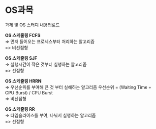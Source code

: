 # OS과목

과제 및 OS 스터디 내용업로드

<strong> OS 스케줄링 FCFS <br> </strong>
=> 먼저 들어오는 프로세스부터 처리하는 알고리즘 <br>
=> 비선점형

<strong> OS 스케줄링 SJF <br></strong>
=> 실행시간이 작은 것부터 실행하는 알고리즘 <br>
=> 선점형

<strong> OS 스케줄링 HRRN <br></strong>
=> 우선순위를 부여해 큰 것 부터 실해하는 알고리즘 우선순위 = (Waiting Time + CPU Burst) / CPU Burst<br>
=> 비선점형

<strong> OS 스케줄링 RR <br></strong>
=> 타임슬라이스를 부여, 나눠서 실행하는 알고리즘 <br>
=> 선점형
